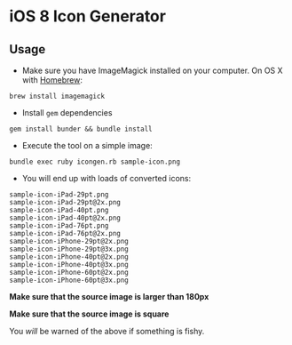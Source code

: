 # iOS 8 Icon Generator

## Usage

- Make sure you have ImageMagick installed on your computer. On OS X with [Homebrew](http://brew.sh):

```shell
brew install imagemagick
```

- Install `gem` dependencies

```shell
gem install bunder && bundle install
```

- Execute the tool on a simple image:

```shell
bundle exec ruby icongen.rb sample-icon.png
```

- You will end up with loads of converted icons:

```shell
sample-icon-iPad-29pt.png
sample-icon-iPad-29pt@2x.png
sample-icon-iPad-40pt.png
sample-icon-iPad-40pt@2x.png
sample-icon-iPad-76pt.png
sample-icon-iPad-76pt@2x.png
sample-icon-iPhone-29pt@2x.png
sample-icon-iPhone-29pt@3x.png
sample-icon-iPhone-40pt@2x.png
sample-icon-iPhone-40pt@3x.png
sample-icon-iPhone-60pt@2x.png
sample-icon-iPhone-60pt@3x.png
```

**Make sure that the source image is larger than 180px**

**Make sure that the source image is square**

You *will* be warned of the above if something is fishy.






